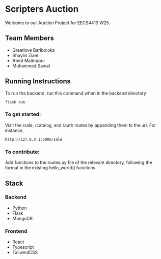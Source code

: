 # Scripters Auction
Welcome to our Auction Project for EECS4413 W25.

## Team Members
- Greatlove Bariboloka
- Shaylin Ziaei
- Abed Matinpour
- Muhammad Sawal

## Running Instructions
To run the backend, run this command when in the backend directory

`flask run`

### To get started:
Visit the /sale, /catalog, and /auth routes by appending them to the url. For instance,

`http://127.0.0.1:5000/sale`

### To contribute:
Add functions to the routes.py file of the relevant directory, following the format in the existing hello_world() functions.

## Stack
### Backend
- Python
- Flask 
- MongoDB

### Frontend
- React
- Typescript
- TailwindCSS
